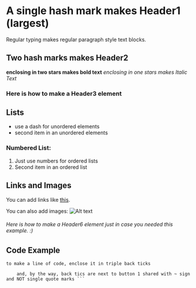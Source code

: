 # A single hash mark makes Header1 (largest)

Regular typing makes regular paragraph style text blocks.
## Two hash marks makes Header2

**enclosing in two stars makes bold text**
*enclosing in one stars makes Italic Text*
### Here is how to make a Header3 element

## Lists
- use a dash for unordered elements
- second item in an unordered elements

### Numbered List:
1. Just use numbers for ordered lists
2. Second item in an ordered list

## Links and Images

You can add links like [this](https://www.example.com).

You can also add images:   ![Alt text](https://example.com/image.jpg)

###### Here is how to make a Header6 element just in case you needed this example. :)

## Code Example

```to make a line of code, enclose it in triple back ticks```
```or a you can make a block of code;
    and, by the way, back tics are next to button 1 shared with ~ sign and NOT single quote marks ```